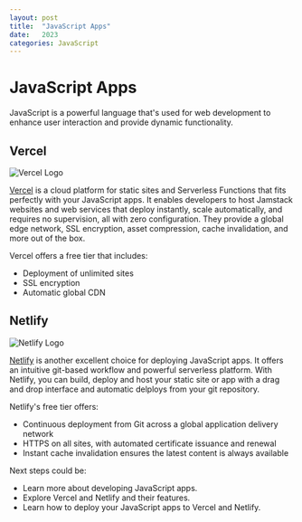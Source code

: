 ```yaml
---
layout: post
title:  "JavaScript Apps"
date:   2023
categories: JavaScript
---
```


# JavaScript Apps

JavaScript is a powerful language that's used for web development to enhance user interaction and provide dynamic functionality.

## Vercel

![Vercel Logo](https://assets.vercel.com/image/upload/v1607554385/repositories/vercel/logo.png)

[Vercel](https://vercel.com/) is a cloud platform for static sites and Serverless Functions that fits perfectly with your JavaScript apps. It enables developers to host Jamstack websites and web services that deploy instantly, scale automatically, and requires no supervision, all with zero configuration. They provide a global edge network, SSL encryption, asset compression, cache invalidation, and more out of the box.

Vercel offers a free tier that includes:

- Deployment of unlimited sites
- SSL encryption
- Automatic global CDN

## Netlify

![Netlify Logo](https://avatars.githubusercontent.com/u/7892489?s=200&v=4)

[Netlify](https://www.netlify.com/) is another excellent choice for deploying JavaScript apps. It offers an intuitive git-based workflow and powerful serverless platform. With Netlify, you can build, deploy and host your static site or app with a drag and drop interface and automatic delploys from your git repository.

Netlify's free tier offers:

- Continuous deployment from Git across a global application delivery network
- HTTPS on all sites, with automated certificate issuance and renewal
- Instant cache invalidation ensures the latest content is always available

Next steps could be:

- Learn more about developing JavaScript apps.
- Explore Vercel and Netlify and their features.
- Learn how to deploy your JavaScript apps to Vercel and Netlify.